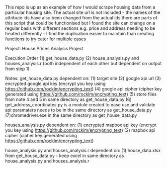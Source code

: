 This repo is up as an example of how I would scrape housing data from a particular housing site.
The actual site url is not included - the names of the attribute ids have also been changed from the actual ids
there are parts of this script that could be functionised but I found the site can change on a regular basis with different sections 
e.g. price and address needing to be treated differently - I find the duplication easier to maintain than creating functions to try
cater for multiple cases

Project:
House Prices Analysis Project

Execution Order
(1) get_house_data.py
(2) house_analysis.py and houses_analysis.r (both independent of each other but dependent on output from step 1)

Notes:
get_house_data.py dependent on:
(1) target site
(2) google api url
(3) encrypted google api key (encrypt you key using https://github.com/rocklm/encrypting_text)
(4) google api cipher (cipher key generated using https://github.com/rocklm/encrypting_text)
(5) store files from note 4 and 5 in same directory as get_house_data.py
(6) get_address_coordinates.py is a module created to ease use and validate api paramaters
	needs to be in the same directory as get_house_data.py
(7)chromedriver.exe in the same directory as get_house_data.py

houses_analysis.py dependent on:
(1) encrypted mapbox api key (encrypt you key using https://github.com/rocklm/encrypting_text)
(2) mapbox api cipher (cipher key generated using https://github.com/rocklm/encrypting_text)

house_analysis.py and houses_analysis.r dependent on:
(1) house_data.xlsx from get_house_data.py - keep excel in same directory as house_analysis.py and houses_analysis.r





